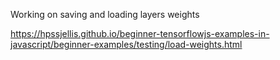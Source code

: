 


Working on saving and loading layers weights 


https://hpssjellis.github.io/beginner-tensorflowjs-examples-in-javascript/beginner-examples/testing/load-weights.html

